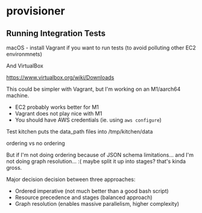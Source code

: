 # provisioner


## Running Integration Tests

macOS - install Vagrant if you want to run tests
(to avoid polluting other EC2 environmnets)

And VirtualBox

https://www.virtualbox.org/wiki/Downloads


This could be simpler with Vagrant, but I'm working on an M1/aarch64 machine.

- EC2 probably works better for M1
- Vagrant does not play nice with M1
- You should have AWS credentials (ie. using `aws configure`)

Test kitchen puts the data_path files into /tmp/kitchen/data

ordering vs no ordering

But if I'm not doing ordering because of JSON schema limitations...
and I'm not doing graph resolution... :(
maybe split it up into stages? that's kinda gross.

Major decision decision between three approaches:
- Ordered imperative (not much better than a good bash script)
- Resource precedence and stages (balanced approach) 
- Graph resolution (enables massive parallelism, higher complexity)
